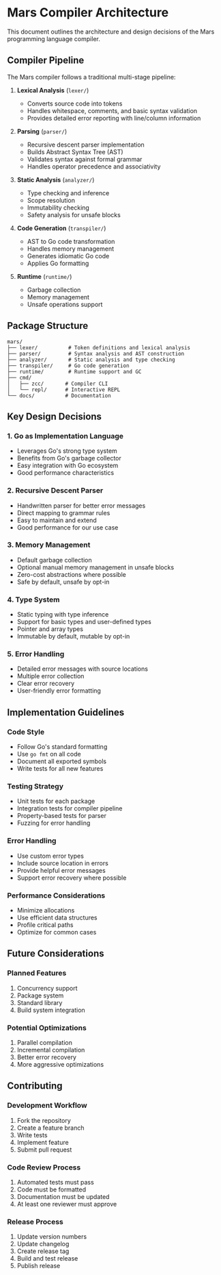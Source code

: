 # Mars Compiler Architecture

This document outlines the architecture and design decisions of the Mars programming language compiler.

## Compiler Pipeline

The Mars compiler follows a traditional multi-stage pipeline:

1. **Lexical Analysis** (`lexer/`)
   - Converts source code into tokens
   - Handles whitespace, comments, and basic syntax validation
   - Provides detailed error reporting with line/column information

2. **Parsing** (`parser/`)
   - Recursive descent parser implementation
   - Builds Abstract Syntax Tree (AST)
   - Validates syntax against formal grammar
   - Handles operator precedence and associativity

3. **Static Analysis** (`analyzer/`)
   - Type checking and inference
   - Scope resolution
   - Immutability checking
   - Safety analysis for unsafe blocks

4. **Code Generation** (`transpiler/`)
   - AST to Go code transformation
   - Handles memory management
   - Generates idiomatic Go code
   - Applies Go formatting

5. **Runtime** (`runtime/`)
   - Garbage collection
   - Memory management
   - Unsafe operations support

## Package Structure

```
mars/
├── lexer/          # Token definitions and lexical analysis
├── parser/         # Syntax analysis and AST construction
├── analyzer/       # Static analysis and type checking
├── transpiler/     # Go code generation
├── runtime/        # Runtime support and GC
├── cmd/
│   ├── zcc/       # Compiler CLI
│   └── repl/      # Interactive REPL
└── docs/          # Documentation
```

## Key Design Decisions

### 1. Go as Implementation Language
- Leverages Go's strong type system
- Benefits from Go's garbage collector
- Easy integration with Go ecosystem
- Good performance characteristics

### 2. Recursive Descent Parser
- Handwritten parser for better error messages
- Direct mapping to grammar rules
- Easy to maintain and extend
- Good performance for our use case

### 3. Memory Management
- Default garbage collection
- Optional manual memory management in unsafe blocks
- Zero-cost abstractions where possible
- Safe by default, unsafe by opt-in

### 4. Type System
- Static typing with type inference
- Support for basic types and user-defined types
- Pointer and array types
- Immutable by default, mutable by opt-in

### 5. Error Handling
- Detailed error messages with source locations
- Multiple error collection
- Clear error recovery
- User-friendly error formatting

## Implementation Guidelines

### Code Style
- Follow Go's standard formatting
- Use `go fmt` on all code
- Document all exported symbols
- Write tests for all new features

### Testing Strategy
- Unit tests for each package
- Integration tests for compiler pipeline
- Property-based tests for parser
- Fuzzing for error handling

### Error Handling
- Use custom error types
- Include source location in errors
- Provide helpful error messages
- Support error recovery where possible

### Performance Considerations
- Minimize allocations
- Use efficient data structures
- Profile critical paths
- Optimize for common cases

## Future Considerations

### Planned Features
1. Concurrency support
2. Package system
3. Standard library
4. Build system integration

### Potential Optimizations
1. Parallel compilation
2. Incremental compilation
3. Better error recovery
4. More aggressive optimizations

## Contributing

### Development Workflow
1. Fork the repository
2. Create a feature branch
3. Write tests
4. Implement feature
5. Submit pull request

### Code Review Process
1. Automated tests must pass
2. Code must be formatted
3. Documentation must be updated
4. At least one reviewer must approve

### Release Process
1. Update version numbers
2. Update changelog
3. Create release tag
4. Build and test release
5. Publish release 
